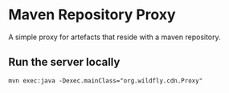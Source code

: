 
# Maven Repository Proxy

A simple proxy for artefacts that reside with a maven repository.

## Run the server locally

`mvn exec:java -Dexec.mainClass="org.wildfly.cdn.Proxy"`